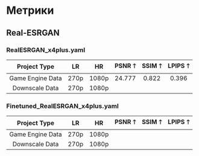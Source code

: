 # Метрики

## Real-ESRGAN

### RealESRGAN_x4plus.yaml

|   Project Type   |  LR  |  HR   | PSNR 🡑 | SSIM 🡑 | LPIPS 🡑 |
|:----------------:|:----:|:-----:|:-------:|:-------:|:--------:|
| Game Engine Data | 270p | 1080p | 24.777  |  0.822  |  0.396   |
|  Downscale Data  | 270p | 1080p |         |         |          |


### Finetuned_RealESRGAN_x4plus.yaml

|   Project Type   |  LR  |  HR   | PSNR 🡑 | SSIM 🡑 | LPIPS 🡑 |
|:----------------:|:----:|:-----:|:-------:|:-------:|:-------:|
| Game Engine Data | 270p | 1080p |   |   |         |
|  Downscale Data  | 270p | 1080p |   |    |         |
